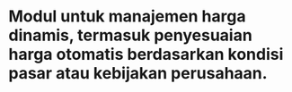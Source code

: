 # Modul untuk manajemen harga dinamis, termasuk penyesuaian harga otomatis berdasarkan kondisi pasar atau kebijakan perusahaan.
